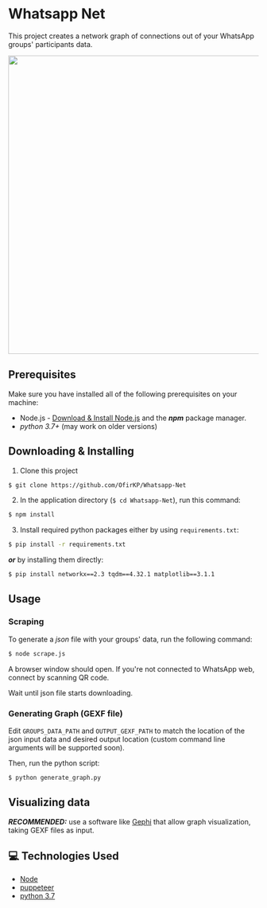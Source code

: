 # Whatsapp Net
This project creates a network graph of connections out of your WhatsApp groups' participants data. 


<img align="center" src="https://i.imgur.com/oHtWhDC.png" width="600">

## Prerequisites
Make sure you have installed all of the following prerequisites on your machine:
- Node.js -  [Download & Install Node.js](https://nodejs.org/en/download/) and the _**npm**_ package manager.
- _python 3.7+_ (may work on older versions)

## Downloading & Installing
1. Clone this project
  ```bash
  $ git clone https://github.com/OfirKP/Whatsapp-Net
  ```
2. In the application directory (`$ cd Whatsapp-Net`), run this command:
  ```bash
  $ npm install
  ```
3. Install required python packages either by using `requirements.txt`:
```bash
$ pip install -r requirements.txt
```
_**or**_ by installing them directly:

```bash
$ pip install networkx==2.3 tqdm==4.32.1 matplotlib==3.1.1
```
## Usage

### Scraping
To generate a _json_ file with your groups' data, run the following command:
```bash
$ node scrape.js
```
A browser window should open. If you're not connected to WhatsApp web, connect by scanning QR code.

Wait until json file starts downloading.

### Generating Graph (GEXF file)
Edit `GROUPS_DATA_PATH` and `OUTPUT_GEXF_PATH` to match the location of the json input data and desired output location (custom command line arguments will be supported soon).

Then, run the python script:
```bash
$ python generate_graph.py
```

## Visualizing data
_**RECOMMENDED:**_ use a software like [Gephi](https://gephi.org/) that allow graph visualization, taking GEXF files as input.

## 💻 Technologies Used
* [Node](https://nodejs.org/en/)
* [puppeteer](https://github.com/GoogleChrome/puppeteer)
* [python 3.7](https://www.python.org/)
